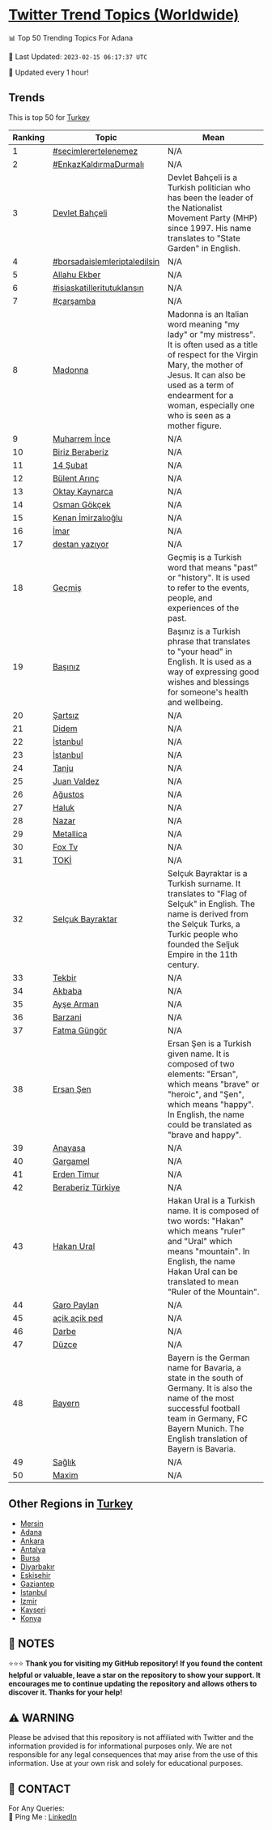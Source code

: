 [Twitter Trend Topics (Worldwide)](https://github.com/ErcinDedeoglu/Twitter-Trend-Topics)
==========


📊 Top 50 Trending Topics For Adana

📆 Last Updated: `2023-02-15 06:17:37 UTC`

🔧 Updated every 1 hour!


## Trends

This is top 50 for [Turkey](</Turkey>)

| Ranking | Topic | Mean |
| ------- | ------------ | ------------ |
| 1 | [#secimlerertelenemez](http://twitter.com/search?q=%23secimlerertelenemez) | N/A |
| 2 | [#EnkazKaldırmaDurmalı](http://twitter.com/search?q=%23EnkazKald%c4%b1rmaDurmal%c4%b1) | N/A |
| 3 | [Devlet Bahçeli](http://twitter.com/search?q=Devlet+Bah%c3%a7eli) | Devlet Bahçeli is a Turkish politician who has been the leader of the Nationalist Movement Party (MHP) since 1997. His name translates to "State Garden" in English. |
| 4 | [#borsadaislemleriptaledilsin](http://twitter.com/search?q=%23borsadaislemleriptaledilsin) | N/A |
| 5 | [Allahu Ekber](http://twitter.com/search?q=Allahu+Ekber) | N/A |
| 6 | [#isiaskatilleritutuklansın](http://twitter.com/search?q=%23isiaskatilleritutuklans%c4%b1n) | N/A |
| 7 | [#çarşamba](http://twitter.com/search?q=%23%c3%a7ar%c5%9famba) | N/A |
| 8 | [Madonna](http://twitter.com/search?q=Madonna) | Madonna is an Italian word meaning "my lady" or "my mistress". It is often used as a title of respect for the Virgin Mary, the mother of Jesus. It can also be used as a term of endearment for a woman, especially one who is seen as a mother figure. |
| 9 | [Muharrem İnce](http://twitter.com/search?q=Muharrem+%c4%b0nce) | N/A |
| 10 | [Biriz Beraberiz](http://twitter.com/search?q=Biriz+Beraberiz) | N/A |
| 11 | [14 Şubat](http://twitter.com/search?q=14+%c5%9eubat) | N/A |
| 12 | [Bülent Arınç](http://twitter.com/search?q=B%c3%bclent+Ar%c4%b1n%c3%a7) | N/A |
| 13 | [Oktay Kaynarca](http://twitter.com/search?q=Oktay+Kaynarca) | N/A |
| 14 | [Osman Gökçek](http://twitter.com/search?q=Osman+G%c3%b6k%c3%a7ek) | N/A |
| 15 | [Kenan İmirzalıoğlu](http://twitter.com/search?q=Kenan+%c4%b0mirzal%c4%b1o%c4%9flu) | N/A |
| 16 | [İmar](http://twitter.com/search?q=%c4%b0mar) | N/A |
| 17 | [destan yazıyor](http://twitter.com/search?q=destan+yaz%c4%b1yor) | N/A |
| 18 | [Geçmiş](http://twitter.com/search?q=Ge%c3%a7mi%c5%9f) | Geçmiş is a Turkish word that means "past" or "history". It is used to refer to the events, people, and experiences of the past. |
| 19 | [Başınız](http://twitter.com/search?q=Ba%c5%9f%c4%b1n%c4%b1z) | Başınız is a Turkish phrase that translates to "your head" in English. It is used as a way of expressing good wishes and blessings for someone's health and wellbeing. |
| 20 | [Şartsız](http://twitter.com/search?q=%c5%9earts%c4%b1z) | N/A |
| 21 | [Didem](http://twitter.com/search?q=Didem) | N/A |
| 22 | [İstanbul](http://twitter.com/search?q=%c4%b0stanbul) | N/A |
| 23 | [İstanbul](http://twitter.com/search?q=%c4%b0stanbul) | N/A |
| 24 | [Tanju](http://twitter.com/search?q=Tanju) | N/A |
| 25 | [Juan Valdez](http://twitter.com/search?q=Juan+Valdez) | N/A |
| 26 | [Ağustos](http://twitter.com/search?q=A%c4%9fustos) | N/A |
| 27 | [Haluk](http://twitter.com/search?q=Haluk) | N/A |
| 28 | [Nazar](http://twitter.com/search?q=Nazar) | N/A |
| 29 | [Metallica](http://twitter.com/search?q=Metallica) | N/A |
| 30 | [Fox Tv](http://twitter.com/search?q=Fox+Tv) | N/A |
| 31 | [TOKİ](http://twitter.com/search?q=TOK%c4%b0) | N/A |
| 32 | [Selçuk Bayraktar](http://twitter.com/search?q=Sel%c3%a7uk+Bayraktar) | Selçuk Bayraktar is a Turkish surname. It translates to "Flag of Selçuk" in English. The name is derived from the Selçuk Turks, a Turkic people who founded the Seljuk Empire in the 11th century. |
| 33 | [Tekbir](http://twitter.com/search?q=Tekbir) | N/A |
| 34 | [Akbaba](http://twitter.com/search?q=Akbaba) | N/A |
| 35 | [Ayşe Arman](http://twitter.com/search?q=Ay%c5%9fe+Arman) | N/A |
| 36 | [Barzani](http://twitter.com/search?q=Barzani) | N/A |
| 37 | [Fatma Güngör](http://twitter.com/search?q=Fatma+G%c3%bcng%c3%b6r) | N/A |
| 38 | [Ersan Şen](http://twitter.com/search?q=Ersan+%c5%9een) | Ersan Şen is a Turkish given name. It is composed of two elements: "Ersan", which means "brave" or "heroic", and "Şen", which means "happy". In English, the name could be translated as "brave and happy". |
| 39 | [Anayasa](http://twitter.com/search?q=Anayasa) | N/A |
| 40 | [Gargamel](http://twitter.com/search?q=Gargamel) | N/A |
| 41 | [Erden Timur](http://twitter.com/search?q=Erden+Timur) | N/A |
| 42 | [Beraberiz Türkiye](http://twitter.com/search?q=Beraberiz+T%c3%bcrkiye) | N/A |
| 43 | [Hakan Ural](http://twitter.com/search?q=Hakan+Ural) | Hakan Ural is a Turkish name. It is composed of two words: "Hakan" which means "ruler" and "Ural" which means "mountain". In English, the name Hakan Ural can be translated to mean "Ruler of the Mountain". |
| 44 | [Garo Paylan](http://twitter.com/search?q=Garo+Paylan) | N/A |
| 45 | [açik açik ped](http://twitter.com/search?q=a%c3%a7ik+a%c3%a7ik+ped) | N/A |
| 46 | [Darbe](http://twitter.com/search?q=Darbe) | N/A |
| 47 | [Düzce](http://twitter.com/search?q=D%c3%bczce) | N/A |
| 48 | [Bayern](http://twitter.com/search?q=Bayern) | Bayern is the German name for Bavaria, a state in the south of Germany. It is also the name of the most successful football team in Germany, FC Bayern Munich. The English translation of Bayern is Bavaria. |
| 49 | [Sağlık](http://twitter.com/search?q=Sa%c4%9fl%c4%b1k) | N/A |
| 50 | [Maxim](http://twitter.com/search?q=Maxim) | N/A |



## Other Regions in [Turkey](</Turkey>)

* [Mersin](</Turkey/Mersin.md>)
* [Adana](</Turkey/Adana.md>)
* [Ankara](</Turkey/Ankara.md>)
* [Antalya](</Turkey/Antalya.md>)
* [Bursa](</Turkey/Bursa.md>)
* [Diyarbakır](</Turkey/Diyarbakır.md>)
* [Eskişehir](</Turkey/Eskişehir.md>)
* [Gaziantep](</Turkey/Gaziantep.md>)
* [Istanbul](</Turkey/Istanbul.md>)
* [Izmir](</Turkey/Izmir.md>)
* [Kayseri](</Turkey/Kayseri.md>)
* [Konya](</Turkey/Konya.md>)



## 📝 NOTES

⭐⭐⭐ **Thank you for visiting my GitHub repository! If you found the content helpful or valuable, leave a star on the repository to show your support. It encourages me to continue updating the repository and allows others to discover it. Thanks for your help!**


## ⚠️ WARNING

Please be advised that this repository is not affiliated with Twitter and the information provided is for informational purposes only. We are not responsible for any legal consequences that may arise from the use of this information. Use at your own risk and solely for educational purposes.


## 📨 CONTACT

 For Any Queries:  
            🏓 Ping Me : [LinkedIn](https://www.linkedin.com/in/ercindedeoglu/)
